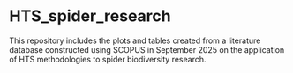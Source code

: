 # HTS_spider_research
This repository includes the plots and tables created from a literature database constructed using SCOPUS in September 2025 on the application of HTS methodologies to spider biodiversity research.

